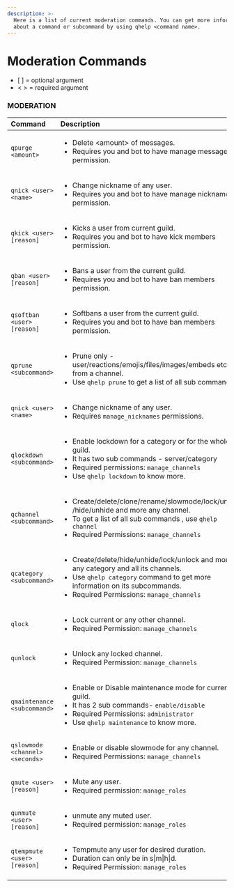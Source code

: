 ```yaml
---
description: >-
  Here is a list of current moderation commands. You can get more information
  about a command or subcommand by using qhelp <command name>.
---
```


# Moderation Commands

* \[ \] = optional argument
* &lt; &gt; = required argument

### MODERATION 

<table>
  <thead>
    <tr>
      <th style="text-align:left">Command</th>
      <th style="text-align:left">Description</th>
    </tr>
  </thead>
  <tbody>
    <tr>
      <td style="text-align:left"><code>qpurge &lt;amount&gt;</code>
      </td>
      <td style="text-align:left">
        <ul>
          <li>Delete &lt;amount&gt; of messages.</li>
          <li>Requires you and bot to have manage messages permission.</li>
        </ul>
      </td>
    </tr>
    <tr>
      <td style="text-align:left"><code>qnick &lt;user&gt; &lt;name&gt;</code>
      </td>
      <td style="text-align:left">
        <ul>
          <li>Change nickname of any user.</li>
          <li>Requires you and bot to have manage nicknames permission.</li>
        </ul>
      </td>
    </tr>
    <tr>
      <td style="text-align:left"><code>qkick &lt;user&gt; [reason]</code>
      </td>
      <td style="text-align:left">
        <ul>
          <li>Kicks a user from current guild.</li>
          <li>Requires you and bot to have kick members permission.</li>
        </ul>
      </td>
    </tr>
    <tr>
      <td style="text-align:left"><code>qban &lt;user&gt; [reason]</code>
      </td>
      <td style="text-align:left">
        <ul>
          <li>Bans a user from the current guild.</li>
          <li>Requires you and bot to have ban members permission.</li>
        </ul>
      </td>
    </tr>
    <tr>
      <td style="text-align:left"><code>qsoftban &lt;user&gt; [reason]</code>
      </td>
      <td style="text-align:left">
        <p></p>
        <ul>
          <li>Softbans a user from the current guild.</li>
          <li>Requires you and bot to have ban members permission.</li>
        </ul>
      </td>
    </tr>
    <tr>
      <td style="text-align:left"><code>qprune &lt;subcommand&gt;</code>
      </td>
      <td style="text-align:left">
        <ul>
          <li>Prune only - user/reactions/emojis/files/images/embeds etc from a channel.</li>
          <li>Use <code>qhelp prune</code> to get a list of all sub commands.</li>
        </ul>
      </td>
    </tr>
    <tr>
      <td style="text-align:left"><code>qnick &lt;user&gt; &lt;name&gt;</code>
      </td>
      <td style="text-align:left">
        <ul>
          <li>Change nickname of any user.</li>
          <li>Requires <code>manage_nicknames</code> permissions.</li>
        </ul>
      </td>
    </tr>
    <tr>
      <td style="text-align:left"><code>qlockdown &lt;subcommand&gt;</code>
      </td>
      <td style="text-align:left">
        <ul>
          <li>Enable lockdown for a category or for the whole guild.</li>
          <li>It has two sub commands - server/category</li>
          <li>Required permissions: <code>manage_channels</code>
          </li>
          <li>Use <code>qhelp lockdown</code> to know more.</li>
        </ul>
      </td>
    </tr>
    <tr>
      <td style="text-align:left"><code>qchannel &lt;subcommand&gt;</code>
      </td>
      <td style="text-align:left">
        <ul>
          <li>Create/delete/clone/rename/slowmode/lock/unlock /hide/unhide and more
            any channel.</li>
          <li>To get a list of all sub commands , use <code>qhelp channel</code> 
          </li>
          <li>Required Permissions: <code>manage_channels</code>
          </li>
        </ul>
      </td>
    </tr>
    <tr>
      <td style="text-align:left"><code>qcategory &lt;subcommand&gt;</code>
      </td>
      <td style="text-align:left">
        <ul>
          <li>Create/delete/hide/unhide/lock/unlock and more any category and all its
            channels.</li>
          <li>Use <code>qhelp category</code> command to get more information on its subcommands.</li>
          <li>Required Permissions: <code>manage_channels</code>
          </li>
        </ul>
      </td>
    </tr>
    <tr>
      <td style="text-align:left"><code>qlock</code>
      </td>
      <td style="text-align:left">
        <ul>
          <li>Lock current or any other channel.</li>
          <li>Required Permission: <code>manage_channels</code>
          </li>
        </ul>
      </td>
    </tr>
    <tr>
      <td style="text-align:left"><code>qunlock</code>
      </td>
      <td style="text-align:left">
        <ul>
          <li>Unlock any locked channel.</li>
          <li>Required Permission: <code>manage_channels</code>
          </li>
        </ul>
      </td>
    </tr>
    <tr>
      <td style="text-align:left"><code>qmaintenance &lt;subcommand&gt;</code> 
      </td>
      <td style="text-align:left">
        <ul>
          <li>Enable or Disable maintenance mode for current guild.</li>
          <li>It has 2 sub commands- <code>enable/disable</code>
          </li>
          <li>Required Permissions: <code>administrator</code>
          </li>
          <li>Use <code>qhelp maintenance</code> to know more.</li>
        </ul>
      </td>
    </tr>
    <tr>
      <td style="text-align:left"><code>qslowmode &lt;channel&gt; &lt;seconds&gt;</code>
      </td>
      <td style="text-align:left">
        <ul>
          <li>Enable or disable slowmode for any channel.</li>
          <li>Required Permissions: <code>manage_channels</code>
          </li>
        </ul>
      </td>
    </tr>
    <tr>
      <td style="text-align:left"><code>qmute &lt;user&gt; [reason]</code>
      </td>
      <td style="text-align:left">
        <ul>
          <li>Mute any user.</li>
          <li>Required permission: <code>manage_roles</code>
          </li>
        </ul>
      </td>
    </tr>
    <tr>
      <td style="text-align:left"><code>qunmute &lt;user&gt; [reason]</code>
      </td>
      <td style="text-align:left">
        <ul>
          <li>unmute any muted user.</li>
          <li>Required permission: <code>manage_roles</code>
          </li>
        </ul>
      </td>
    </tr>
    <tr>
      <td style="text-align:left"><code>qtempmute &lt;user&gt; [reason]</code>
      </td>
      <td style="text-align:left">
        <ul>
          <li>Tempmute any user for desired duration.</li>
          <li>Duration can only be in s|m|h|d.</li>
          <li>Required Permission: <code>manage_roles</code>
          </li>
        </ul>
      </td>
    </tr>
  </tbody>
</table>



